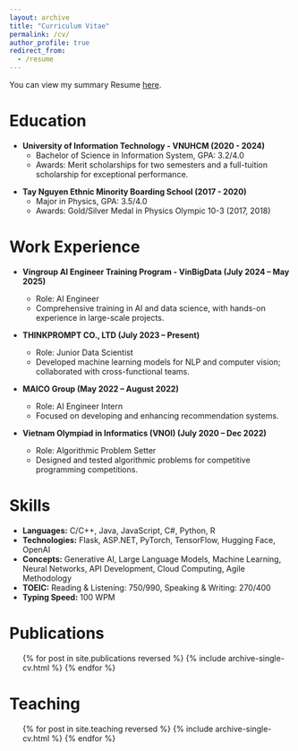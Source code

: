 ```yaml
---
layout: archive
title: "Curriculum Vitae"
permalink: /cv/
author_profile: true
redirect_from:
  - /resume
---
```


<!-- {% include base_path %} -->
You can view my summary Resume [here](http://nqkhanh2002.github.io/files/NguyenQuocKhanh_Resume.pdf).

Education
======
* **University of Information Technology - VNUHCM (2020 - 2024)**  
  - Bachelor of Science in Information System, GPA: 3.2/4.0
  - Awards: Merit scholarships for two semesters and a full-tuition scholarship for exceptional performance.

<!-- * **Nguyen Du High School for Gifted Students (2017 - 2020)**   -->
* **Tay Nguyen Ethnic Minority Boarding School (2017 - 2020)**  
  - Major in Physics, GPA: 3.5/4.0
  - Awards: Gold/Silver Medal in Physics Olympic 10-3 (2017, 2018)

Work Experience
======
* **Vingroup AI Engineer Training Program - VinBigData (July 2024 – May 2025)**  
  - Role: AI Engineer
  - Comprehensive training in AI and data science, with hands-on experience in large-scale projects.

* **THINKPROMPT CO., LTD (July 2023 – Present)**  
  - Role: Junior Data Scientist
  - Developed machine learning models for NLP and computer vision; collaborated with cross-functional teams.

* **MAICO Group (May 2022 – August 2022)**  
  - Role: AI Engineer Intern
  - Focused on developing and enhancing recommendation systems.

* **Vietnam Olympiad in Informatics (VNOI) (July 2020 – Dec 2022)**  
  - Role: Algorithmic Problem Setter
  - Designed and tested algorithmic problems for competitive programming competitions.

Skills
======
* **Languages:** C/C++, Java, JavaScript, C#, Python, R
* **Technologies:** Flask, ASP.NET, PyTorch, TensorFlow, Hugging Face, OpenAI
* **Concepts:** Generative AI, Large Language Models, Machine Learning, Neural Networks, API Development, Cloud Computing, Agile Methodology
* **TOEIC:** Reading & Listening: 750/990, Speaking & Writing: 270/400
* **Typing Speed:** 100 WPM

Publications
======
  <ul>{% for post in site.publications reversed %}
    {% include archive-single-cv.html %}
  {% endfor %}</ul>
  
<!-- Talks
======
  <ul>{% for post in site.talks reversed %}
    {% include archive-single-talk-cv.html  %}
  {% endfor %}</ul>
   -->

Teaching
======
  <ul>{% for post in site.teaching reversed %}
    {% include archive-single-cv.html %}
  {% endfor %}</ul>
  

<!-- Service and leadership
======
* Currently signed in to 43 different slack teams -->
